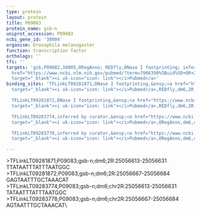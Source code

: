 ```yaml
---
type: protein
layout: protein
title: P09083
protein_name: gsb-n
uniprot_accession: P09083
ncbi_gene_id: '38004'
organism: Drosophila melanogaster
function: transcription factor
orthologs: ''
tfs: ''
targets: 'gsb,P09082,38005,ORegAnno; REDfly,DNase I footprinting; inferred by curator,&ensp;<a
  href="https://www.ncbi.nlm.nih.gov/pubmed/?term=7906390%5Buid%5D+OR+26578589%5Buid%5D+OR+20965965%5Buid%5D"
  target="_blank"><i uk-icon="icon: link"></i>Pubmed</a>'
binding_sites: 'TFLinkLT09281871,DNase I footprinting,&ensp;<a href="https://www.ncbi.nlm.nih.gov/pubmed/?term=7906390;20965965%5Buid%5D"
  target="_blank"><i uk-icon="icon: link"></i>Pubmed</a>,REDfly,dm6,2R,25056613,25056631,NA

  TFLinkLT09281872,DNase I footprinting,&ensp;<a href="https://www.ncbi.nlm.nih.gov/pubmed/?term=7906390;20965965%5Buid%5D"
  target="_blank"><i uk-icon="icon: link"></i>Pubmed</a>,REDfly,dm6,2R,25056667,25056684,NA

  TFLinkLT09283774,inferred by curator,&ensp;<a href="https://www.ncbi.nlm.nih.gov/pubmed/?term=7906390%5Buid%5D"
  target="_blank"><i uk-icon="icon: link"></i>Pubmed</a>,ORegAnno,dm6,chr2R,25056613,25056631,+

  TFLinkLT09283778,inferred by curator,&ensp;<a href="https://www.ncbi.nlm.nih.gov/pubmed/?term=7906390%5Buid%5D"
  target="_blank"><i uk-icon="icon: link"></i>Pubmed</a>,ORegAnno,dm6,chr2R,25056667,25056684,+'

---
```

\>TFLinkLT09281871;P09083;gsb-n;dm6;2R:25056613-25056631\TTATAATTTATTTAATGGC\\>TFLinkLT09281872;P09083;gsb-n;dm6;2R:25056667-25056684\GAGTAATTTGCTAAACAT\\>TFLinkLT09283774;P09083;gsb-n;dm6;chr2R:25056613-25056631\TATAATTTATTTAATGGC\\>TFLinkLT09283778;P09083;gsb-n;dm6;chr2R:25056667-25056684\AGTAATTTGCTAAACAT\